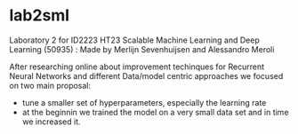 # lab2sml
Laboratory 2 for ID2223 HT23 Scalable Machine Learning and Deep Learning (50935) : Made by Merlijn Sevenhuijsen and Alessandro Meroli

After researching online about improvement techinques for Recurrent Neural Networks and different Data/model centric approaches we focused on two main proposal:
- tune a smaller set of hyperparameters, especially the learning rate
- at the beginnin we trained the model on a very small data set and in time we increased it.

